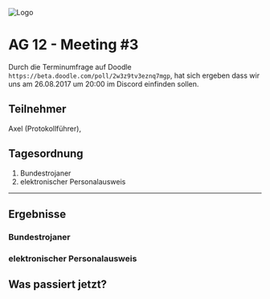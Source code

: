 ![Logo](https://puu.sh/wY2s6/9b24dd1062.png)
# AG 12 - Meeting #3
Durch die Terminumfrage auf Doodle `https://beta.doodle.com/poll/2w3z9tv3eznq7mgp`, 
hat sich ergeben dass wir uns am 26.08.2017 um 20:00 im Discord einfinden sollen.

## Teilnehmer

Axel (Protokollführer),

## Tagesordnung

1. Bundestrojaner
1. elektronischer Personalausweis

***

## Ergebnisse
 
### Bundestrojaner

### elektronischer Personalausweis

## Was passiert jetzt?

